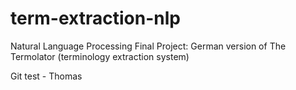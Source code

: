 # term-extraction-nlp
Natural Language Processing Final Project: German version of The Termolator (terminology extraction system)

Git test - Thomas